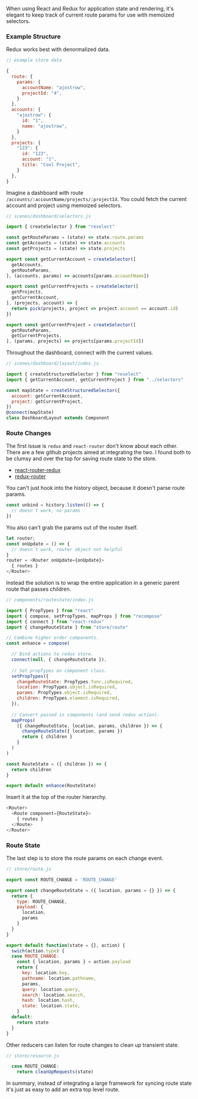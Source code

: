When using React and Redux for application state and rendering, it's elegant to keep track of current route params for use with memoized selectors.

### Example Structure

Redux works best with denormalized data. 

```js
// example store data

{
  route: {
    params: {
      accountName: "ajostrow",
      projectId: "4",
    }
  },
  accounts: {
    "ajostrow": {
      id: "1",
      name: "ajostrow",
    }
  },
  projects: {
    "123": {
      id: "123",
      account: "1",
      title: "Cool Project",
    }
  },
}
```

Imagine a dashboard with route `/accounts/:accountName/projects/:projectId`. You could fetch the current account and project using memoized selectors.

```js
// scenes/dashboard/selectors.js

import { createSelector } from "reselect"

const getRouteParams = (state) => state.route.params
const getAccounts = (state) => state.accounts
const getProjects = (state) => state.projects

export const getCurrentAccount = createSelector([
  getAccounts,
  getRouteParams,
], (accounts, params) => accounts[params.accountName])

export const getCurrentProjects = createSelector([
  getProjects,
  getCurrentAccount,
], (projects, account) => {
  return pick(projects, project => project.account == account.id)
})

export const getCurrentProject = createSelector([
  getRouteParams,
  getCurrentProjects,
], (params, projects) => projects[params.projectId])
```

Throughout the dashboard, connect with the current values.

```js
// scenes/dashboard/layout/index.js

import { createStructuredSelector } from "reselect"
import { getCurrentAccount, getCurrentProject } from "../selectors"

const mapState = createStructuredSelector({
  account: getCurrentAccount,
  project: getCurrentProject,
})
@connect(mapState)
class DashboardLayout extends Component
```

### Route Changes

The first issue is `redux` and `react-router` don't know about each other. There are a few github projects aimed at integrating the two. I found both to be clumsy and over the top for saving route state to the store. 

* [react-router-redux](https://github.com/reactjs/react-router-redux)
* [redux-router](https://github.com/acdlite/redux-router)

You can't just hook into the history object, because it doesn't parse route params.

```js
const unbind = history.listen(() => {
  // doesn`t work, no params
})
```

You also can't grab the params out of the router itself.

```js
let router;
const onUpdate = () => {
  // doesn`t work, router object not helpful
}
router = <Router onUpdate={onUpdate}>
  { routes }
</Router>
```

Instead the solution is to wrap the entire application in a generic parent route that passes children.

```js
// components/routestate/index.js

import { PropTypes } from "react"
import { compose, setPropTypes, mapProps } from "recompose"
import { connect } from "react-redux"
import { changeRouteState } from "store/route"

// Combine higher order components.
const enhance = compose(

  // Bind actions to redux store.
  connect(null, { changeRouteState }),
  
  // Set propTypes on component class.
  setPropTypes({
    changeRouteState: PropTypes.func.isRequired,
    location: PropTypes.object.isRequired,
    params: PropTypes.object.isRequired,
    children: PropTypes.element.isRequired,
  }),
  
  // Convert passed in components (and send redux action).
  mapProps(
    ({ changeRouteState, location, params, children }) => {
      changeRouteState({ location, params })
      return { children }
    }
  )
)

const RouteState = ({ children }) => {
  return children
}

export default enhance(RouteState)
```

Insert it at the top of the router hierarchy.

```js
<Router>
  <Route component={RouteState}>
    { routes }
  </Route>
</Router>
```

### Route State

The last step is to store the route params on each change event.

```js
// store/route.js

export const ROUTE_CHANGE = 'ROUTE_CHANGE'

export const changeRouteState = ({ location, params = {} }) => {
  return {
    type: ROUTE_CHANGE,
    payload: {
      location,
      params
    }
  }
}

export default function(state = {}, action) {
  swich(action.type) {
  case ROUTE_CHANGE:
    const { location, params } = action.payload
    return {
      key: location.key,
      pathname: location.pathname,
      params,
      query: location.query,
      search: location.search,
      hash: location.hash,
      state: location.state,
    }
  default:
    return state
  }
}
```

Other reducers can listen for route changes to clean up transient state. 

```js
// store/resource.js

  case ROUTE_CHANGE:
    return cleanUpRequests(state)
```
In summary, instead of integrating a large framework for syncing route state it's just as easy to add an extra top level route. 
